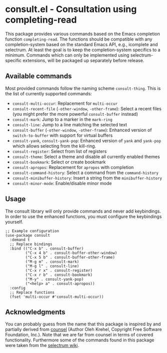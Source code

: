 # consult.el - Consultation using completing-read

This package provides various commands based on the Emacs completion function `completing-read`.
The functions should be compatible with any completion-system based on the standard Emacs API,
e.g., icomplete and selectrum. At least the goal is to keep the completion-system specifics to a minimum.
Commands which can only be implemented using selectrum-specific extensions, will be packaged up separately
before release.

## Available commands

Most provided commands follow the naming scheme `consult-thing`. This is the list of currently supported commands:

* `consult-multi-occur`: Replacement for `multi-occur`
* `consult-recent-file` (`-other-window`, `-other-frame`): Select a recent files (you might prefer the more powerful `consult-buffer` instead)
* `consult-mark`: Jump to a marker in the `mark-ring`
* `consult-line`: Jump to a line matching the selected text
* `consult-buffer` (`-other-window`, `-other-frame`): Enhanced version of `switch-to-buffer` with support for virtual buffers
* `consult-yank`, `consult-yank-pop`: Enhanced version of `yank` and `yank-pop` which allows selecting from the kill-ring.
* `consult-register`: Select from list of registers
* `consult-theme`: Select a theme and disable all currently enabled themes
* `consult-bookmark`: Select or create bookmark
* `consult-apropos`: Replacement for `apropos` with completion
* `consult-command-history`: Select a command from the `command-history`
* `consult-minibuffer-history`: Insert a string from the `minibuffer-history`
* `consult-minor-mode`: Enable/disable minor mode

## Usage

The consult library will only provide commands and never add keybindings. In order to
use the enhanced functions, you must configure the keybindings yourself.

~~~ elisp
;; Example configuration
(use-package consult
  :demand t
  ;; Replace bindings
  :bind (("C-x b" . consult-buffer)
         ("C-x 4 b" . consult-buffer-other-window)
         ("C-x 5 b" . consult-buffer-other-frame)
         ("M-g m" . consult-mark)
         ("M-g l" . consult-line)
         ("C-x r x" . consult-register)
         ("C-x r b" . consult-bookmark)
         ("M-y" . consult-yank-pop)
         ("<help> a" . consult-apropos))
  :config
  ;; Replace functions
  (fset 'multi-occur #'consult-multi-occur))
~~~

## Acknowledgments

You can probably guess from the name that this package is inspired by and partially derived from
[counsel](https://github.com/abo-abo/swiper/blob/master/counsel.el) (Author Oleh Krehel, Copyright Free Software Foundation, Inc.).
Note that we are far from counsel in terms of covered functionality.
Furthermore some of the commands found in this package were taken from the
[selectrum wiki](https://github.com/raxod502/selectrum/wiki/Useful-Commands).
